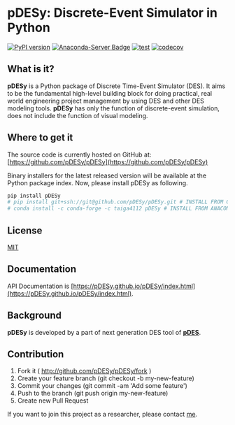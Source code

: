 # pDESy: Discrete-Event Simulator in Python

[![PyPI version](https://badge.fury.io/py/pDESy.svg)](https://badge.fury.io/py/pDESy)
[![Anaconda-Server Badge](https://anaconda.org/taiga4112/pdesy/badges/version.svg)](https://anaconda.org/taiga4112/pdesy)
[![test](https://github.com/pDESy/pDESy/actions/workflows/test.yaml/badge.svg)](https://github.com/pDESy/pDESy/actions/workflows/test.yaml)
[![codecov](https://codecov.io/gh/pDESy/pDESy/branch/master/graph/badge.svg)](https://codecov.io/gh/pDESy/pDESy)

## What is it?

**pDESy** is a Python package of Discrete Time-Event Simulator (DES). It aims to be the fundamental high-level building block for doing practical, real world engineering project management by using DES and other DES modeling tools. **pDESy** has only the function of discrete-event simulation, does not include the function of visual modeling.

## Where to get it

The source code is currently hosted on GitHub at: [https://github.com/pDESy/pDESy](https://github.com/pDESy/pDESy)

Binary installers for the latest released version will be available at the Python package index. Now, please install pDESy as following.

```sh
pip install pDESy
# pip install git+ssh://git@github.com/pDESy/pDESy.git # INSTALL FROM GITHUB
# conda install -c conda-forge -c taiga4112 pDESy # INSTALL FROM ANACONDA
```

## License

[MIT](https://github.com/pDESy/pDESy/blob/master/LICENSE)

## Documentation

API Documentation is [https://pDESy.github.io/pDESy/index.html](https://pDESy.github.io/pDESy/index.html).

## Background

**pDESy** is developed by a part of next generation DES tool of **[pDES](https://github.com/pDESy/pDES)**.

## Contribution

1. Fork it ( <http://github.com/pDESy/pDESy/fork> )
2. Create your feature branch (git checkout -b my-new-feature)
3. Commit your changes (git commit -am 'Add some feature')
4. Push to the branch (git push origin my-new-feature)
5. Create new Pull Request

If you want to join this project as a researcher, please contact [me](https://github.com/taiga4112).
